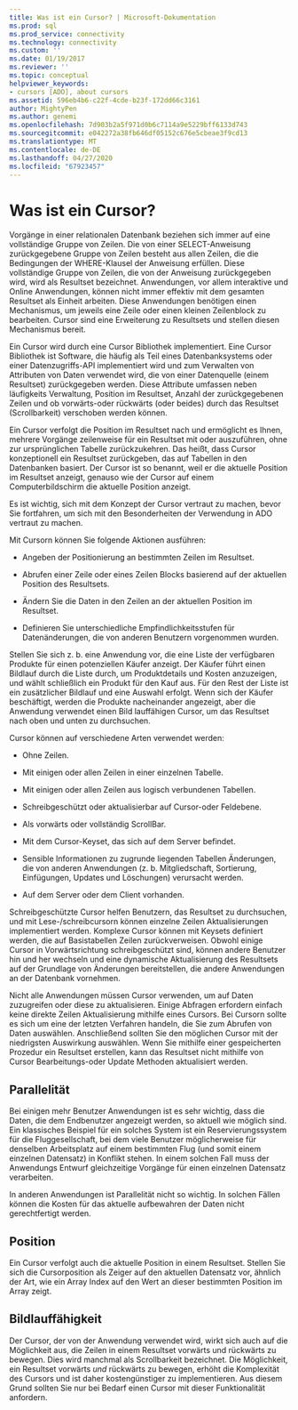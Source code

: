 ```yaml
---
title: Was ist ein Cursor? | Microsoft-Dokumentation
ms.prod: sql
ms.prod_service: connectivity
ms.technology: connectivity
ms.custom: ''
ms.date: 01/19/2017
ms.reviewer: ''
ms.topic: conceptual
helpviewer_keywords:
- cursors [ADO], about cursors
ms.assetid: 596eb4b6-c22f-4cde-b23f-172dd66c3161
author: MightyPen
ms.author: genemi
ms.openlocfilehash: 7d903b2a5f971d0b6c7114a9e5229bff6133d743
ms.sourcegitcommit: e042272a38fb646df05152c676e5cbeae3f9cd13
ms.translationtype: MT
ms.contentlocale: de-DE
ms.lasthandoff: 04/27/2020
ms.locfileid: "67923457"
---
```

# <a name="what-is-a-cursor"></a>Was ist ein Cursor?
Vorgänge in einer relationalen Datenbank beziehen sich immer auf eine vollständige Gruppe von Zeilen. Die von einer SELECT-Anweisung zurückgegebene Gruppe von Zeilen besteht aus allen Zeilen, die die Bedingungen der WHERE-Klausel der Anweisung erfüllen. Diese vollständige Gruppe von Zeilen, die von der Anweisung zurückgegeben wird, wird als Resultset bezeichnet. Anwendungen, vor allem interaktive und Online Anwendungen, können nicht immer effektiv mit dem gesamten Resultset als Einheit arbeiten. Diese Anwendungen benötigen einen Mechanismus, um jeweils eine Zeile oder einen kleinen Zeilenblock zu bearbeiten. Cursor sind eine Erweiterung zu Resultsets und stellen diesen Mechanismus bereit.  
  
 Ein Cursor wird durch eine Cursor Bibliothek implementiert. Eine Cursor Bibliothek ist Software, die häufig als Teil eines Datenbanksystems oder einer Datenzugriffs-API implementiert wird und zum Verwalten von Attributen von Daten verwendet wird, die von einer Datenquelle (einem Resultset) zurückgegeben werden. Diese Attribute umfassen neben läufigkeits Verwaltung, Position im Resultset, Anzahl der zurückgegebenen Zeilen und ob vorwärts-oder rückwärts (oder beides) durch das Resultset (Scrollbarkeit) verschoben werden können.  
  
 Ein Cursor verfolgt die Position im Resultset nach und ermöglicht es Ihnen, mehrere Vorgänge zeilenweise für ein Resultset mit oder auszuführen, ohne zur ursprünglichen Tabelle zurückzukehren. Das heißt, dass Cursor konzeptionell ein Resultset zurückgeben, das auf Tabellen in den Datenbanken basiert. Der Cursor ist so benannt, weil er die aktuelle Position im Resultset anzeigt, genauso wie der Cursor auf einem Computerbildschirm die aktuelle Position anzeigt.  
  
 Es ist wichtig, sich mit dem Konzept der Cursor vertraut zu machen, bevor Sie fortfahren, um sich mit den Besonderheiten der Verwendung in ADO vertraut zu machen.  
  
 Mit Cursorn können Sie folgende Aktionen ausführen:  
  
-   Angeben der Positionierung an bestimmten Zeilen im Resultset.  
  
-   Abrufen einer Zeile oder eines Zeilen Blocks basierend auf der aktuellen Position des Resultsets.  
  
-   Ändern Sie die Daten in den Zeilen an der aktuellen Position im Resultset.  
  
-   Definieren Sie unterschiedliche Empfindlichkeitsstufen für Datenänderungen, die von anderen Benutzern vorgenommen wurden.  
  
 Stellen Sie sich z. b. eine Anwendung vor, die eine Liste der verfügbaren Produkte für einen potenziellen Käufer anzeigt. Der Käufer führt einen Bildlauf durch die Liste durch, um Produktdetails und Kosten anzuzeigen, und wählt schließlich ein Produkt für den Kauf aus. Für den Rest der Liste ist ein zusätzlicher Bildlauf und eine Auswahl erfolgt. Wenn sich der Käufer beschäftigt, werden die Produkte nacheinander angezeigt, aber die Anwendung verwendet einen Bild lauffähigen Cursor, um das Resultset nach oben und unten zu durchsuchen.  
  
 Cursor können auf verschiedene Arten verwendet werden:  
  
-   Ohne Zeilen.  
  
-   Mit einigen oder allen Zeilen in einer einzelnen Tabelle.  
  
-   Mit einigen oder allen Zeilen aus logisch verbundenen Tabellen.  
  
-   Schreibgeschützt oder aktualisierbar auf Cursor-oder Feldebene.  
  
-   Als vorwärts oder vollständig ScrollBar.  
  
-   Mit dem Cursor-Keyset, das sich auf dem Server befindet.  
  
-   Sensible Informationen zu zugrunde liegenden Tabellen Änderungen, die von anderen Anwendungen (z. b. Mitgliedschaft, Sortierung, Einfügungen, Updates und Löschungen) verursacht werden.  
  
-   Auf dem Server oder dem Client vorhanden.  
  
 Schreibgeschützte Cursor helfen Benutzern, das Resultset zu durchsuchen, und mit Lese-/schreibcursorn können einzelne Zeilen Aktualisierungen implementiert werden. Komplexe Cursor können mit Keysets definiert werden, die auf Basistabellen Zeilen zurückverweisen. Obwohl einige Cursor in Vorwärtsrichtung schreibgeschützt sind, können andere Benutzer hin und her wechseln und eine dynamische Aktualisierung des Resultsets auf der Grundlage von Änderungen bereitstellen, die andere Anwendungen an der Datenbank vornehmen.  
  
 Nicht alle Anwendungen müssen Cursor verwenden, um auf Daten zuzugreifen oder diese zu aktualisieren. Einige Abfragen erfordern einfach keine direkte Zeilen Aktualisierung mithilfe eines Cursors. Bei Cursorn sollte es sich um eine der letzten Verfahren handeln, die Sie zum Abrufen von Daten auswählen. Anschließend sollten Sie den möglichen Cursor mit der niedrigsten Auswirkung auswählen. Wenn Sie mithilfe einer gespeicherten Prozedur ein Resultset erstellen, kann das Resultset nicht mithilfe von Cursor Bearbeitungs-oder Update Methoden aktualisiert werden.  
  
## <a name="concurrency"></a>Parallelität  
 Bei einigen mehr Benutzer Anwendungen ist es sehr wichtig, dass die Daten, die dem Endbenutzer angezeigt werden, so aktuell wie möglich sind. Ein klassisches Beispiel für ein solches System ist ein Reservierungssystem für die Fluggesellschaft, bei dem viele Benutzer möglicherweise für denselben Arbeitsplatz auf einem bestimmten Flug (und somit einem einzelnen Datensatz) in Konflikt stehen. In einem solchen Fall muss der Anwendungs Entwurf gleichzeitige Vorgänge für einen einzelnen Datensatz verarbeiten.  
  
 In anderen Anwendungen ist Parallelität nicht so wichtig. In solchen Fällen können die Kosten für das aktuelle aufbewahren der Daten nicht gerechtfertigt werden.  
  
## <a name="position"></a>Position  
 Ein Cursor verfolgt auch die aktuelle Position in einem Resultset. Stellen Sie sich die Cursorposition als Zeiger auf den aktuellen Datensatz vor, ähnlich der Art, wie ein Array Index auf den Wert an dieser bestimmten Position im Array zeigt.  
  
## <a name="scrollability"></a>Bildlauffähigkeit  
 Der Cursor, der von der Anwendung verwendet wird, wirkt sich auch auf die Möglichkeit aus, die Zeilen in einem Resultset vorwärts und rückwärts zu bewegen. Dies wird manchmal als Scrollbarkeit bezeichnet. Die Möglichkeit, ein Resultset vorwärts *und* rückwärts zu bewegen, erhöht die Komplexität des Cursors und ist daher kostengünstiger zu implementieren. Aus diesem Grund sollten Sie nur bei Bedarf einen Cursor mit dieser Funktionalität anfordern.
